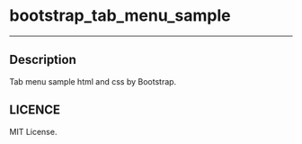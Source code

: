 # bootstrap_tab_menu_sample
---

## Description

Tab menu sample html and css  by Bootstrap.

## LICENCE

MIT License.
